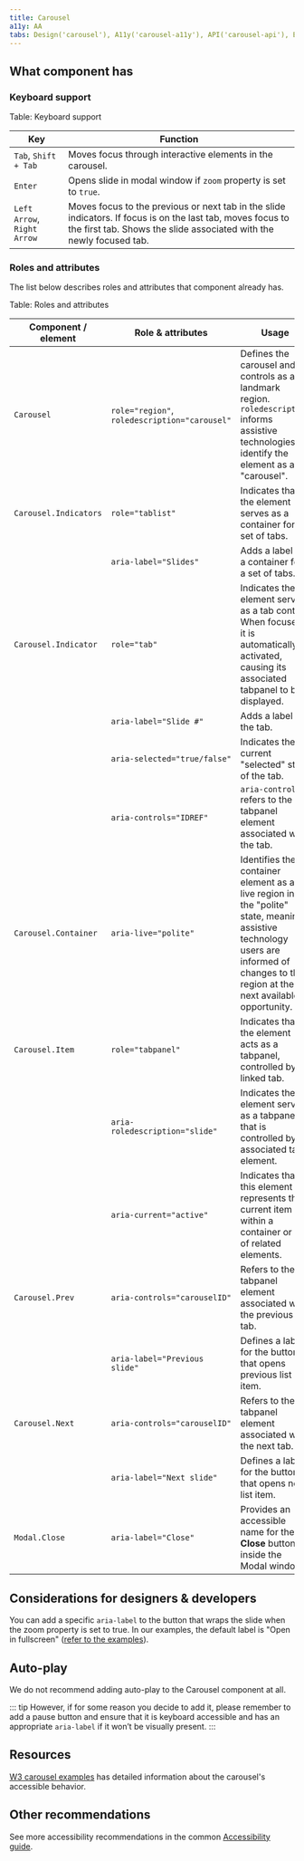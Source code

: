 ```yaml
---
title: Carousel
a11y: AA
tabs: Design('carousel'), A11y('carousel-a11y'), API('carousel-api'), Example('carousel-code'), Changelog('carousel-changelog')
---
```


## What component has

### Keyboard support

Table: Keyboard support

| Key                         | Function                                                                                                                                                                           |
| --------------------------- | ---------------------------------------------------------------------------------------------------------------------------------------------------------------------------------- |
| `Tab`, `Shift + Tab`        | Moves focus through interactive elements in the carousel.                                                                                                                          |
| `Enter`                     | Opens slide in modal window if `zoom` property is set to `true`.                                                                                                                   |
| `Left Arrow`, `Right Arrow` | Moves focus to the previous or next tab in the slide indicators. If focus is on the last tab, moves focus to the first tab. Shows the slide associated with the newly focused tab. |

### Roles and attributes

The list below describes roles and attributes that component already has.

Table: Roles and attributes

| Component / element   | Role & attributes                             | Usage                                                                                                                                                                                |
| --------------------- | --------------------------------------------- | ------------------------------------------------------------------------------------------------------------------------------------------------------------------------------------ |
| `Carousel`            | `role="region"`, `roledescription="carousel"` | Defines the carousel and its controls as a landmark region. `roledescription` informs assistive technologies to identify the element as a "carousel".                                |
| `Carousel.Indicators` | `role="tablist"`                              | Indicates that the element serves as a container for a set of tabs.                                                                                                                  |
|                       | `aria-label="Slides"`                         | Adds a label to a container for a set of tabs.                                                                                                                                       |
| `Carousel.Indicator`  | `role="tab"`                                  | Indicates the element serves as a tab control. When focused, it is automatically activated, causing its associated tabpanel to be displayed.                                         |
|                       | `aria-label="Slide #"`                        | Adds a label to the tab.                                                                                                                                                             |
|                       | `aria-selected="true/false"`                  | Indicates the current "selected" state of the tab.                                                                                                                                   |
|                       | `aria-controls="IDREF"`                       | `aria-controls` refers to the tabpanel element associated with the tab.                                                                                                              |
| `Carousel.Container`  | `aria-live="polite"`                          | Identifies the container element as a live region in the "polite" state, meaning assistive technology users are informed of changes to the region at the next available opportunity. |
| `Carousel.Item`       | `role="tabpanel"`                             | Indicates that the element acts as a tabpanel, controlled by its linked tab.                                                                                                         |
|                       | `aria-roledescription="slide"`                | Indicates the element serves as a tabpanel that is controlled by its associated tab element.                                                                                         |
|                       | `aria-current="active"`                       | Indicates that this element represents the current item within a container or set of related elements.                                                                               |
| `Carousel.Prev`       | `aria-controls="carouselID"`                  | Refers to the tabpanel element associated with the previous tab.                                                                                                                              |
|                       | `aria-label="Previous slide"`                 | Defines a label for the button that opens previous list item.                                                                                                                        |
| `Carousel.Next`       | `aria-controls="carouselID"`                  | Refers to the tabpanel element associated with the next tab.                                                                                                                              |
|                       | `aria-label="Next slide"`                     | Defines a label for the button that opens next list item.                                                                                                                            |  |
| `Modal.Close`         | `aria-label="Close"`                          | Provides an accessible name for the **Close** button inside the Modal window.                                                                                                        |

<!-- | `Carousel.Item`                                     | `aria-label="X of Y"`                         | Provides an accessible name for the tab (slide) that indicates what position the slide is in the set of slides.                                                                      | -->

## Considerations for designers & developers

You can add a specific `aria-label` to the button that wraps the slide when the zoom property is set to true. In our examples, the default label is "Open in fullscreen" ([refer to the examples](/components/carousel/carousel-code)).

## Auto-play

We do not recommend adding auto-play to the Carousel component at all.

::: tip
However, if for some reason you decide to add it, please remember to add a pause button and ensure that it is keyboard accessible and has an appropriate `aria-label` if it won’t be visually present.
:::

## Resources

[W3 carousel examples](https://www.w3.org/WAI/ARIA/apg/patterns/carousel/) has detailed information about the carousel's accessible behavior.

## Other recommendations

See more accessibility recommendations in the common [Accessibility guide](/core-principles/a11y/a11y).

<!--@include: ./carousel-a11y-report.md-->
